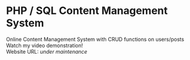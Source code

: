 # PHP / SQL Content Management System
Online Content Management System with CRUD functions on users/posts <br>
Watch my video demonstration! <br>
Website URL: *under maintenance* 
